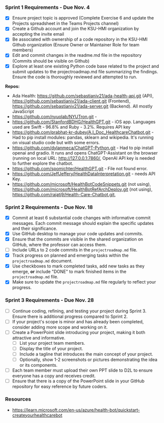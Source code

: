### Sprint 1 Requirements - Due Nov. 4
- [X] Ensure project topic is approved (Complete Exercise 6 and update the Projects spreadsheet in the Teams Projects channel)
- [X] Create a Github account and join the KSU-HMI organization by accepting the invite email
- [X] Be associated with ownership of a code repository in the KSU-HMI Github organization (Ensure Owner or Maintainer Role for team members)
- [X] Edit and commit changes in the readme.md file in the repository (Commits should be visible on Github)
- [X] Explore at least one existing Python code base related to the project and submit updates to the projectroadmap.md file summarizing the findings. Ensure the code is thoroughly reviewed and attempted to run.

 __Repos:__     
- Ada Health: https://github.com/sebastianiv21/ada-health-api.git (API), https://github.com/sebastianiv21/ada-client.git (Frontend), https://github.com/sebastianiv21/ada-server.git (Backend). All mostly JavaScript
- https://github.com/nyuolab/NYUTron.git - 
- https://github.com/StanfordBDHG/HealthGPT.git - iOS app. Languages used are Swift - 96.8% and Ruby - 3.2%. Requires API key
- https://github.com/prabhat-kr-dubey/A.I_Doc_HealthcareChatbot.git - Had to pip install modules: pandas, sklearn and wikipedia. It's running on visual studio code but with some errors.
- https://github.com/dylanmeca/ChatGPT-Python.git - Had to pip install openai and gradio. It runs and opens ChatGPT-Assistant on the browser (running on local URL: http://127.0.0.1:7860/, OpenAI API key is needed to further explore the chatbot.
- https://github.com/spomichter/HealthGPT.git - File not found error.
- https://github.com/JeffJeffery/HealthDataInterpretation.git - needs API Key.
- https://github.com/microsoft/HealthBotCodeSnippets.git (not using), https://github.com/microsoft/HealthBotRefArchDeploy.git (not using), https://github.com/rajatj9/Health-Care-Chatbot.git, 

### Sprint 2 Requirements - Due Nov. 18
- [X] Commit at least 6 substantial code changes with informative commit messages. Each commit message should explain the specific updates and their significance.
- [X] Use GitHub desktop to manage your code updates and commits.
- [X] Ensure that the commits are visible in the shared organization on GitHub, where the professor can access them.
- [ ] Include URLs to 2 code commits in the `projectroadmap.md` file.
- [X] Track progress on planned and emerging tasks within the `projectroadmap.md` document.
- [X] Use checkboxes to mark completed tasks, add new tasks as they emerge, __or__  include "DONE" to mark finished items in the `projectroadmap.md` file.
- [X] Make sure to update the `projectroadmap.md` file regularly to reflect your progress.

### Sprint 3 Requirements - Due Nov. 28
- [ ] Continue coding, refining, and testing your project during Sprint 3. Ensure there is additional progress compared to Sprint 2.
- [ ] If your project's scope is minor and has already been completed, consider adding more scope and working on it.
- [ ] Create a PowerPoint slide introducing your project, making it both attractive and informative.
  - [ ] List your project team members.
  - [ ] Display the title of your project.
  - [ ] Include a tagline that introduces the main concept of your project.
  - [ ] Optionally, show 1-2 screenshots or pictures demonstrating the idea or its components.
- [ ] Each team member must upload their own PPT slide to D2L to ensure everyone has a copy and receives credit.
- [ ] Ensure that there is a copy of the PowerPoint slide in your GitHub repository for easy reference by future coders.

### Resources
- https://learn.microsoft.com/en-us/azure/health-bot/quickstart-createyourhealthcarebot 
